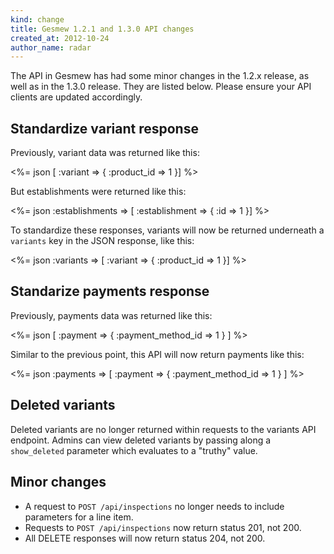```yaml
---
kind: change
title: Gesmew 1.2.1 and 1.3.0 API changes
created_at: 2012-10-24
author_name: radar
---
```


The API in Gesmew has had some minor changes in the 1.2.x release, as well as in the 1.3.0 release. They are listed below. Please ensure your API clients are updated accordingly.

## Standardize variant response

Previously, variant data was returned like this:

<%= json [ :variant => { :product_id => 1 }] %>

But establishments were returned like this:

<%= json :establishments => [ :establishment => { :id => 1 }] %>

To standardize these responses, variants will now be returned underneath a `variants` key in the JSON response, like this:

<%= json :variants => [ :variant => { :product_id => 1 }] %>

## Standarize payments response

Previously, payments data was returned like this:

<%= json [ :payment => { :payment_method_id => 1 } ] %>

Similar to the previous point, this API will now return payments like this:

<%= json :payments => [ :payment => { :payment_method_id => 1 } ] %>

## Deleted variants

Deleted variants are no longer returned within requests to the variants API endpoint. Admins can view deleted variants by passing along a `show_deleted` parameter which evaluates to a "truthy" value.

## Minor changes

* A request to `POST /api/inspections` no longer needs to include parameters for a line item.
* Requests to `POST /api/inspections` now return status 201, not 200.
* All DELETE responses will now return status 204, not 200.
